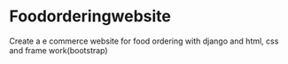 # Foodorderingwebsite
Create a e commerce website for food ordering with django and html, css and frame work(bootstrap)
